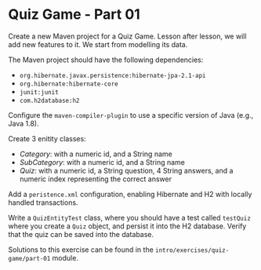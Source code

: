 # Quiz Game - Part 01

Create a new Maven project for a Quiz Game.
Lesson after lesson, we will add new features to it.
We start from modelling its data.

The Maven project should have the following dependencies:

* `org.hibernate.javax.persistence:hibernate-jpa-2.1-api`
* `org.hibernate:hibernate-core`
* `junit:junit`
* `com.h2database:h2`

Configure the `maven-compiler-plugin` to use a specific version
of Java (e.g., Java 1.8).

Create 3 enitity classes:

* *Category*: with a numeric id, and a String name
* *SubCategory*: with a numeric id, and a String name
* *Quiz*: with a numeric id, a String question, 4 String answers,
          and a numeric index representing the correct answer
          
Add a `peristence.xml` configuration, enabling Hibernate and H2 with
locally handled transactions.

Write a `QuizEntityTest` class, where you should have a test 
called `testQuiz` where you create a `Quiz` object, and persist it
into the H2 database. Verify that the quiz can be saved into the
database.


Solutions to this exercise can be found in the 
`intro/exercises/quiz-game/part-01` module.            